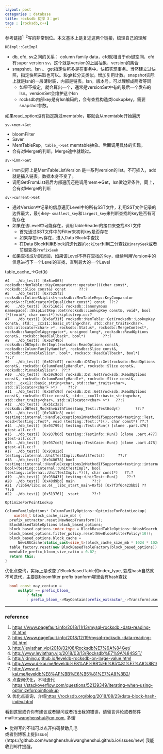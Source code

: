 ```yaml
---
layout: post
categories : database
title: rocksdb 初探 3：get
tags : [rocksdb,c++]
---
```

  

参考链接<sup>1, 2</sup>写的非常到位。本文基本上是复述这两个链接，梳理自己的理解

`DBImpl::GetImpl`

- db, cfd, sv之间的关系： column family data，cfd就相当于db键空间，cfd 有super version sv，这个就是version的上层抽象，version的集合
- snapshot，lsn 。 get指定快照多是在事务中。快照实现事务。当然建立过快照，指定快照来取也可以。和git拉分支类似。增加引用计数。snapshot实际上就是lsn的一层薄封装，内部是链表。lsn，版本号。可以理解成两者等同
  - 如果不指定，就会算出一个，通常是versionSet中有的最后一个发布的lsn。versionSet会维护这个lsn
  - rocksdb内部key是有lsn编码的，会有查找构造类lookupkey，需要snapshot参数。

如果read_option没有指定跳过memtable，那就会从memtable开始遍历

`sv->mem->Get`

- bloomFilter
- Saver
- MemTableRep，`table_->Get` memtable抽象。后面调用具体的实现。
- 会有对Merge的判断。Merge途中就跳过。

`sv->imm->Get`

- imm实际上是MemTableListVersion 是一系列version的list。不可插入，add就是插入链表。数据本身不变了。
- 调用GetFromList最后内部遍历还是调用mem->Get，lsn做边界条件，同上，会有对Merge的判断

`sv->current->Get`

- 通过Version中记录的信息遍历Level中的所有SST文件，利用SST文件记录的边界最大，最小key- `smallest_key`和`largest_key`来判断查找的key是否有可能存在
- 如果在该Level中可能存在，调用TableReader的接口来查找SST文件
  - 首先通过SST文件中的Filter来初判key是否存在
  - 如果存在key存在，进入Data Block中查找
  - 在Data Block利用Block的迭代器`BlockIter`利用二分查找`BinarySeek`或者前缀查找`PrefixSeek`
- 如果查找成功则返回，如果该Level不存在查找的Key，继续利用Version中的信息进行下一个Level的查找，直到最大的一个Level

table_cache_->Get(k)

```
#4   ./db_test() [0x6ae065] rocksdb::MemTable::KeyComparator::operator()(char const*, rocksdb::Slice const&) const      ??:?
#5   ./db_test() [0x7525f2] rocksdb::InlineSkipList<rocksdb::MemTableRep::KeyComparator const&>::FindGreaterOrEqual(char const*) const  ??:?
#6   ./db_test() [0x7516d5] rocksdb::(anonymous namespace)::SkipListRep::Get(rocksdb::LookupKey const&, void*, bool (*)(void*, char const*))skiplistrep.cc:?
#7   ./db_test() [0x6af31f] rocksdb::MemTable::Get(rocksdb::LookupKey const&, std::__cxx11::basic_string<char, std::char_traits<char>, std::allocator<char> >*, rocksdb::Status*, rocksdb::MergeContext*, rocksdb::RangeDelAggregator*, unsigned long*, rocksdb::ReadOptions const&, rocksb::ReadCallback*, bool*)        ??:?
#8   ./db_test() [0x62f49b] rocksdb::DBImpl::GetImpl(rocksdb::ReadOptions const&, rocksdb::ColumnFamilyHandle*, rocksdb::Slice const&, rocksdb::PinnableSlice*, bool*, rocksdb::ReadCallback*, bool*)        ??:?
#9   ./db_test() [0x62fc07] rocksdb::DBImpl::Get(rocksdb::ReadOptions const&, rocksdb::ColumnFamilyHandle*, rocksdb::Slice const&, rocksdb::PinnableSlice*)  ??:?
#10  ./db_test() [0x59c9cd] rocksdb::DB::Get(rocksdb::ReadOptions const&, rocksdb::ColumnFamilyHandle*, rocksdb::Slice const&, std::__cxx11::basic_string<char, std::char_traits<char>, std::allocator<char> >*)     ??:?
#11  ./db_test() [0x58fc9d] rocksdb::DB::Get(rocksdb::ReadOptions const&, rocksdb::Slice const&, std::__cxx11::basic_string<char, std::char_traits<char>, std::allocator<char> >*)   ??:?
#12  ./db_test() [0x51c3a3] rocksdb::DBTest_MockEnvWithTimestamp_Test::TestBody()       ??:?
#13  ./db_test() [0x9401c8] void testing::internal::HandleExceptionsInMethodIfSupported<testing::Test, void>(testing::Test*, void (testing::Test::*)(), char const*) ??:?
#14  ./db_test() [0x93799c] testing::Test::Run() [clone .part.476]      gtest-all.cc:?
#15  ./db_test() [0x937b6d] testing::TestInfo::Run() [clone .part.477]  gtest-all.cc:?
#16  ./db_test() [0x937ce5] testing::TestCase::Run() [clone .part.478]  gtest-all.cc:?
#17  ./db_test() [0x93812d] testing::internal::UnitTestImpl::RunAllTests()      ??:?
#18  ./db_test() [0x940678] bool testing::internal::HandleExceptionsInMethodIfSupported<testing::internal::UnitTestImpl, bool>(testing::internal::UnitTestImpl*, bool (testing::internal::UnitTestImpl::*)(), char const*)   ??:?
#19  ./db_test() [0x93843f] testing::UnitTest::Run()    ??:?
#20  ./db_test() [0x40d9bd] main        ??:?
#21  /lib64/libc.so.6(__libc_start_main+0xf5) [0x7f3f6c423bb5] ??       ??:0
#22  ./db_test() [0x513761] _start      ??:?

```



`OptimizeForPointLookup`

```c++
ColumnFamilyOptions* ColumnFamilyOptions::OptimizeForPointLookup(
    uint64_t block_cache_size_mb) {
  prefix_extractor.reset(NewNoopTransform());
  BlockBasedTableOptions block_based_options;
  block_based_options.index_type = BlockBasedTableOptions::kHashSearch;
  block_based_options.filter_policy.reset(NewBloomFilterPolicy(10));
  block_based_options.block_cache =
      NewLRUCache(static_cast<size_t>(block_cache_size_mb * 1024 * 1024));
  table_factory.reset(new BlockBasedTableFactory(block_based_options));
  memtable_prefix_bloom_size_ratio = 0.02;
  return this;
}
```

优化点查询，实际上是改变了BlockBasedTable的index_type, 变成hash自然就不可迭代，主要是bloomfilter prefix tranform哪里会有hash查找

```c++
  bool const may_contain =
      nullptr == prefix_bloom_
          ? false
          : prefix_bloom_->MayContain(prefix_extractor_->Transform(user_key));
```



---

### reference

1. <https://www.pagefault.info/2018/11/13/mysql-rocksdb.-data-reading-(i).html>
2. <https://www.pagefault.info/2018/12/19/mysql-rocksdb.-data-reading-(ii).html>
3. <http://leviathan.vip/2018/02/08/Rocksdb%E7%9A%84Get/>
4. <http://www.leviathan.vip/2018/03/13/Rocksdb%E7%9A%84SST/>
5. <http://idning.github.io/leveldb-rocksdb-on-large-value.html>
6. <http://www.d-kai.me/leveldb%E8%AF%BB%E6%B5%81%E7%A8%8B1/>
7. <http://www.d-kai.me/leveldb%E8%AF%BB%E6%B5%81%E7%A8%8B2/>
8. 点查询优化，不可迭代 https://stackoverflow.com/questions/52139349/iterating-when-using-optimizeforpointlookup
9. 优化点查询，介绍<https://rocksdb.org/blog/2018/08/23/data-block-hash-index.html>



看到这里或许你有建议或者疑问或者指出我的错误，请留言评论或者邮件mailto:wanghenshui@qq.com, 多谢! 
<details>
<summary>觉得写的不错可以点开扫码赞助几毛</summary>
<img src="https://wanghenshui.github.io/assets/wepay.png" alt="微信转账">
</details>或者到博客上提[issue](https://github.com/wanghenshui/wanghenshui.github.io/issues/new) 我能收到邮件提醒。